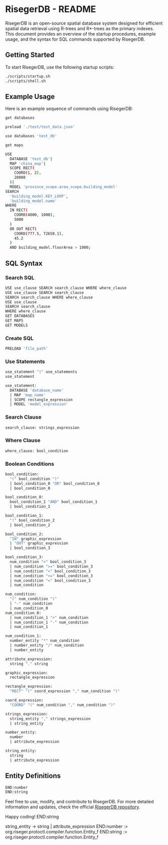 # RisegerDB - README

RisegerDB is an open-source spatial database system designed for efficient spatial data retrieval using R-trees and R*-trees as the primary indexes. This document provides an overview of the startup procedures, example usage, and the syntax for SQL commands supported by RisegerDB.

## Getting Started

To start RisegerDB, use the following startup scripts:

```bash
./scripts/startup.sh
./scripts/shell.sh
```

## Example Usage

Here is an example sequence of commands using RisegerDB:

```bash
get databases

preload './test/test_data.json'

use databases 'test_db'

get maps

USE		
  DATABASE 'test_db'|		
  MAP 'china_map'|		
  SCOPE RECT(		
    COORD(1, 2),		
    20000		
  )|		
  MODEL 'province_scope.area_scope.building_model'		
SEARCH		
  'building_model.KEY_LOOP',		
  'building_model.name'		
WHERE		
  IN RECT(		
    COORD(4000, 1000),		
    5000		
  )		
  OR OUT RECT(		
    COORD(777.5, 72658.1),		
    45.2		
  )		
  AND building_model.floorArea > 1000;
```

## SQL Syntax

### Search SQL

```bash
USE use_clause SEARCH search_clause WHERE where_clause
USE use_clause SEARCH search_clause
SEARCH search_clause WHERE where_clause
USE use_clause
SEARCH search_clause
WHERE where_clause
GET DATABASES
GET MAPS
GET MODELS
```

### Create SQL

```bash
PRELOAD 'file_path'
```

### Use Statements

```bash
use_statement "|" use_statements
use_statement

use_statement:
  DATABASE 'database_name'
  | MAP 'map_name'
  | SCOPE rectangle_expression
  | MODEL 'model_expression'
```

### Search Clause

```bash
search_clause: strings_expression
```

### Where Clause

```bash
where_clause: bool_condition
```

### Boolean Conditions

```bash
bool_condition:
  "(" bool_condition ")"
  | bool_condition_0 "OR" bool_condition_0
  | bool_condition_0

bool_condition_0:
  bool_condition_1 "AND" bool_condition_1
  | bool_condition_1

bool_condition_1:
  "!" bool_condition_2
  | bool_condition_2

bool_condition_2:
  "IN" graphic_expression
  | "OUT" graphic_expression
  | bool_condition_3

bool_condition_3:
  num_condition ">" bool_condition_3
  | num_condition ">=" bool_condition_3
  | num_condition "<" bool_condition_3
  | num_condition "<=" bool_condition_3
  | num_condition "=" bool_condition_3
  | num_condition

num_condition:
  "(" num_condition ")"
  | "-" num_condition
  | num_condition_0
num_condition_0:
  | num_condition_1 "+" num_condition
  | num_condition_1 "-" num_condition
  | num_condition_1

num_condition_1:
  number_entity "*" num_condition
  | number_entity "/" num_condition
  | number_entity

attribute_expression:
  string "." string

graphic_expression:
  rectangle_expression

rectangle_expression:
  "RECT" "(" coord_expression "," num_condition ")"

coord_expression:
  "COORD" "(" num_condition "," num_condition ")"

strings_expression:
  string_entity "," strings_expression
  | string_entity

number_entity:
  number
  | attribute_expression

string_entity:
  string
  | attribute_expression
```

## Entity Definitions

```bash
END:number
END:string
```

Feel free to use, modify, and contribute to RisegerDB. For more detailed information and updates, check the official [RisegerDB repository](https://github.com/your_username/risegerdb).

Happy coding!
END:string

string_entity -> string
| attribute_expression
END:number :> org.riseger.protoctl.compiler.function.Entity_f
END:string :> org.riseger.protoctl.compiler.function.Entity_f
